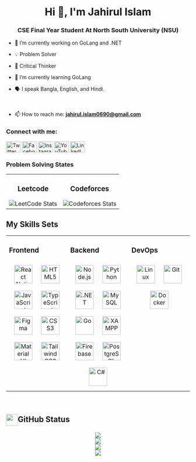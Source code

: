 <h1 align="center">Hi 👋, I'm Jahirul Islam</h1>
<h3 align="center">CSE Final Year Student At North South University (NSU)</h3>

- 🔭 I’m currently working on GoLang and .NET
  
- 💡 Problem Solver
  
- 🧠 Critical Thinker

- 🌱 I’m currently learning GoLang
  
- 🗣 I speak Bangla, English, and Hindi.
 
<br/>  

- 📫 How to reach me: **jahirul.islam0690@gmail.com**

<h3 align="left">Connect with me:</h3>
<p align="left">
<a href="https://x.com/JiHanIsLam6" target="blank"><img align="center" src="https://raw.githubusercontent.com/rahuldkjain/github-profile-readme-generator/master/src/images/icons/Social/twitter.svg" alt="Twitter" height="30" width="40" /></a>
<a href="https://www.facebook.com/JSR6969" target="blank"><img align="center" src="https://raw.githubusercontent.com/rahuldkjain/github-profile-readme-generator/master/src/images/icons/Social/facebook.svg" alt="Facebook" height="30" width="40" /></a>
<a href="https://www.instagram.com/its.your.jihan" target="blank"><img align="center" src="https://raw.githubusercontent.com/rahuldkjain/github-profile-readme-generator/master/src/images/icons/Social/instagram.svg" alt="Instagram" height="30" width="40" /></a>
<a href="https://www.youtube.com/@its.your.jinu69" target="blank"><img align="center" src="https://raw.githubusercontent.com/rahuldkjain/github-profile-readme-generator/master/src/images/icons/Social/youtube.svg" alt="YouTube" height="30" width="40" /></a>
<a href="https://www.linkedin.com/in/jahirul-islam-4132631b0" target="blank">
  <img align="center" src="https://upload.wikimedia.org/wikipedia/commons/c/ca/LinkedIn_logo_initials.png" alt="LinkedIn" height="30" width="40" />
</a>


</a>

</p>

### Problem Solving States
<table>
  <tr>
    <td align="center">
      <h3>Leetcode</h3>
      <img src="https://leetcode.card.workers.dev/jihan_islam?theme=auto&font=baloo&extension=null" alt="LeetCode Stats" />
    </td>
    <td align="center">
      <h3>Codeforces</h3>
      <img src="https://codeforces-readme-stats.vercel.app/api/card?username=jihan_islam" alt="Codeforces Stats" />
    </td>
  </tr>
</table>




## My Skills Sets
<table><tr><td valign="top" width="33%">



### Frontend  
<div align="center">  
<a href="https://reactnative.dev/" target="_blank"><img style="margin: 10px" src="https://cdn.worldvectorlogo.com/logos/react-native-1.svg" alt="React Native" height="50" /></a>
<a href="https://en.wikipedia.org/wiki/HTML5" target="_blank"><img style="margin: 10px" src="https://profilinator.rishav.dev/skills-assets/html5-original-wordmark.svg" alt="HTML5" height="50" /></a>  
<a href="https://www.javascript.com/" target="_blank"><img style="margin: 10px" src="https://profilinator.rishav.dev/skills-assets/javascript-original.svg" alt="JavaScript" height="50" /></a>  
<a href="https://www.typescriptlang.org/" target="_blank"><img style="margin: 10px" src="https://profilinator.rishav.dev/skills-assets/typescript-original.svg" alt="TypeScript" height="50" /></a>   
<a href="https://www.figma.com/" target="_blank"><img style="margin: 10px" src="https://profilinator.rishav.dev/skills-assets/figma-icon.svg" alt="Figma" height="50" /></a>  
<a href="https://www.w3schools.com/css/" target="_blank"><img style="margin: 10px" src="https://profilinator.rishav.dev/skills-assets/css3-original-wordmark.svg" alt="CSS3" height="50" /></a>  
<a href="https://mui.com/" target="_blank"><img style="margin: 10px" src="https://profilinator.rishav.dev/skills-assets/mui.png" alt="Material UI" height="50" /></a>  
<a href="https://www.tailwindcss.com/" target="_blank"><img style="margin: 10px" src="https://profilinator.rishav.dev/skills-assets/tailwindcss.svg" alt="Tailwind CSS" height="50" /></a>  
</div>

</td><td valign="top" width="33%">



### Backend  
<div align="center">  
<a href="https://nodejs.org/" target="_blank"><img style="margin: 10px" src="https://profilinator.rishav.dev/skills-assets/nodejs-original-wordmark.svg" alt="Node.js" height="50" /></a>   
<a href="https://www.python.org/" target="_blank"><img style="margin: 10px" src="https://profilinator.rishav.dev/skills-assets/python-original.svg" alt="Python" height="50" /></a>  
<a href="https://dotnet.microsoft.com/download/dotnet-framework" target="_blank"><img style="margin: 10px" src="https://profilinator.rishav.dev/skills-assets/dot-net-original-wordmark.svg" alt=".NET" height="50" /></a>  
<a href="https://www.mysql.com/" target="_blank"><img style="margin: 10px" src="https://profilinator.rishav.dev/skills-assets/mysql-original-wordmark.svg" alt="MySQL" height="50" /></a>  
<a href="https://go.dev/" target="_blank"><img style="margin: 10px" src="https://profilinator.rishav.dev/skills-assets/go-original.svg" alt="Go" height="50" /></a>  
<a href="https://www.apachefriends.org/" target="_blank"><img style="margin: 10px" src="https://profilinator.rishav.dev/skills-assets/xampp.png" alt="XAMPP" height="50" /></a>  
<a href="https://firebase.google.com/" target="_blank"><img style="margin: 10px" src="https://profilinator.rishav.dev/skills-assets/firebase.png" alt="Firebase" height="50" /></a>  
<a href="https://www.postgresql.org/" target="_blank"><img style="margin: 10px" src="https://cdn.worldvectorlogo.com/logos/postgresql.svg" alt="PostgreSQL" height="50" /></a>
<a href="https://learn.microsoft.com/en-us/dotnet/csharp/" target="_blank">
  <img style="margin: 10px" src="https://icon.icepanel.io/Technology/svg/C%23-%28CSharp%29.svg" alt="C#" height="50" />
</a>





</div>

</td><td valign="top" width="33%">



### DevOps  
<div align="center">  
<a href="https://www.linux.org/" target="_blank"><img style="margin: 10px" src="https://profilinator.rishav.dev/skills-assets/linux-original.svg" alt="Linux" height="50" /></a>  
<a href="https://github.com/" target="_blank"><img style="margin: 10px" src="https://profilinator.rishav.dev/skills-assets/git-scm-icon.svg" alt="Git" height="50" /></a>  
<a href="https://www.docker.com/" target="_blank"><img style="margin: 10px" src="https://profilinator.rishav.dev/skills-assets/docker-original-wordmark.svg" alt="Docker" height="50" /></a>   
</div>

</td></tr></table> 

<br/>

  <h2><img align="center" src="https://github.com/Jahirul-Islam-Jihan/Jahirul-Islam-Jihan/blob/main/icons/stats.gif" width="32"/>GitHub Status</h2>
  <div align="center">
    <img src="https://github-readme-stats.vercel.app/api/top-langs/?username=Jahirul-Islam-Jihan&theme=tokyonight&hide_border=false&include_all_commits=true&count_private=false&layout=compact"/><br/>
    <img src="https://github-readme-stats.vercel.app/api?username=Jahirul-Islam-Jihan&theme=tokyonight&hide_border=false&include_all_commits=true&count_private=false"/><br/>
    <img src="https://github-readme-streak-stats.herokuapp.com/?user=Jahirul-Islam-Jihan&theme=tokyonight&hide_border=false"/><br/>
    <img src="https://github-readme-activity-graph.vercel.app/graph?username=Jahirul-Islam-Jihan&theme=tokyo-night"/>
  </div>



